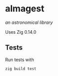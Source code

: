 # almagest
_an astronomical library_

Uses Zig 0.14.0

## Tests

Run tests with

```sh
zig build test
```
